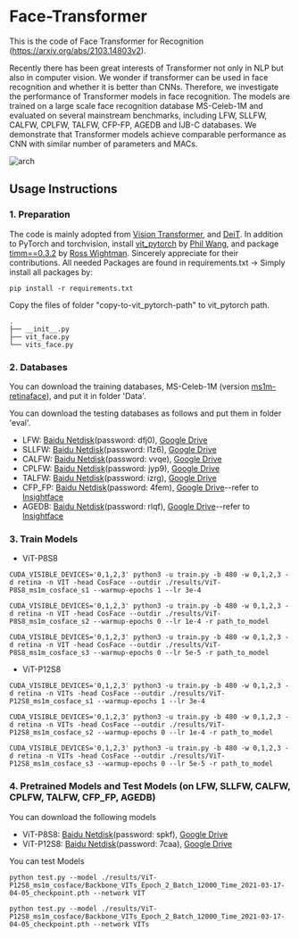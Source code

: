 # Face-Transformer

This is the code of Face Transformer for Recognition (https://arxiv.org/abs/2103.14803v2). 

Recently there has been great interests of Transformer not only in NLP but also in computer vision. We wonder if transformer can be used in face recognition and whether it is better than CNNs. Therefore, we investigate the performance of Transformer models in face recognition. The models are trained on a large scale face recognition database MS-Celeb-1M and evaluated on several mainstream benchmarks, including LFW, SLLFW, CALFW, CPLFW, TALFW, CFP-FP, AGEDB and IJB-C databases. We demonstrate that Transformer models achieve comparable performance as CNN with similar number of parameters and MACs. 

![arch](https://github.com/zhongyy/Face-Transformer/blob/main/arch.jpg)

## Usage Instructions

### 1. Preparation
The code is mainly adopted from [Vision Transformer](https://github.com/lucidrains/vit-pytorch), and [DeiT](https://github.com/facebookresearch/deit). In addition to PyTorch and torchvision, install [vit_pytorch](https://github.com/lucidrains/vit-pytorch) by [Phil Wang](https://github.com/lucidrains), and package [timm==0.3.2](https://github.com/rwightman/pytorch-image-models) by [Ross Wightman](https://github.com/rwightman). Sincerely appreciate for their contributions. 
All needed Packages are found in requirements.txt -> Simply install all packages by:
```
pip install -r requirements.txt
```

Copy the files of folder "copy-to-vit_pytorch-path" to vit_pytorch path.
```
.
├── __init__.py
├── vit_face.py
└── vits_face.py
```
### 2. Databases
You can download the training databases, MS-Celeb-1M (version [ms1m-retinaface](https://github.com/deepinsight/insightface/tree/master/challenges/iccv19-lfr)), and put it in folder 'Data'. 

You can download the testing databases as follows and put them in folder 'eval'. 

- LFW: [Baidu Netdisk](https://pan.baidu.com/s/1WwFA1lS1_6elleu6kxMGDQ)(password: dfj0), [Google Drive](https://drive.google.com/file/d/17ICjkR3EB8IE-PeoPZRYqYOcFhuaWqar/view?usp=sharing)
- SLLFW: [Baidu Netdisk](https://pan.baidu.com/s/19lb0f9ZkAunKDpTzhJQUag)(password: l1z6), [Google Drive](https://drive.google.com/file/d/1oJZb-8jcJqAfXpg62bzGWpkHeabiqO0Q/view?usp=sharing)
- CALFW: [Baidu Netdisk](https://pan.baidu.com/s/1QyjRZNE0chm9BmobE2iOHQ)(password: vvqe), [Google Drive](https://drive.google.com/file/d/1KRPCobKoVA3MLGqvW6zbOqTZ3lVK3ysD/view?usp=sharing)
- CPLFW: [Baidu Netdisk](https://pan.baidu.com/s/1ZmnIBu1IwBq6pPBGByxeyw)(password: jyp9), [Google Drive](https://drive.google.com/file/d/1IhIChTARWvZwoV0H4khHhNGFs7BdioBG/view?usp=sharing)
- TALFW: [Baidu Netdisk](https://pan.baidu.com/s/1p-qhd2IdV9Gx6F6WaPhe5Q)(password: izrg), [Google Drive](https://drive.google.com/file/d/1hNNi3iz_w0MtYD1vvLDz4Ieq7tzkSQ82/view?usp=sharing) 
- CFP_FP: [Baidu Netdisk](https://pan.baidu.com/s/1lID0Oe9zE6RvlAdhtBlP1w)(password: 4fem), [Google Drive](https://drive.google.com/file/d/13MPwlCqjiO6OqZWQkyHl0CjcJa4UEnEy/view?usp=sharing)--refer to [Insightface](https://github.com/deepinsight/insightface/)
- AGEDB: [Baidu Netdisk](https://pan.baidu.com/s/1vf08K1C5CSF4w0YpF5KEww)(password: rlqf), [Google Drive](https://drive.google.com/file/d/15el0xh5E6tSYJQ1KurAGgfggNjqg_t6d/view?usp=sharing)--refer to [Insightface](https://github.com/deepinsight/insightface/)



### 3. Train Models

- ViT-P8S8
```
CUDA_VISIBLE_DEVICES='0,1,2,3' python3 -u train.py -b 480 -w 0,1,2,3 -d retina -n VIT -head CosFace --outdir ./results/ViT-P8S8_ms1m_cosface_s1 --warmup-epochs 1 --lr 3e-4 

CUDA_VISIBLE_DEVICES='0,1,2,3' python3 -u train.py -b 480 -w 0,1,2,3 -d retina -n VIT -head CosFace --outdir ./results/ViT-P8S8_ms1m_cosface_s2 --warmup-epochs 0 --lr 1e-4 -r path_to_model 

CUDA_VISIBLE_DEVICES='0,1,2,3' python3 -u train.py -b 480 -w 0,1,2,3 -d retina -n VIT -head CosFace --outdir ./results/ViT-P8S8_ms1m_cosface_s3 --warmup-epochs 0 --lr 5e-5 -r path_to_model 
```

- ViT-P12S8
```
CUDA_VISIBLE_DEVICES='0,1,2,3' python3 -u train.py -b 480 -w 0,1,2,3 -d retina -n VITs -head CosFace --outdir ./results/ViT-P12S8_ms1m_cosface_s1 --warmup-epochs 1 --lr 3e-4 

CUDA_VISIBLE_DEVICES='0,1,2,3' python3 -u train.py -b 480 -w 0,1,2,3 -d retina -n VITs -head CosFace --outdir ./results/ViT-P12S8_ms1m_cosface_s2 --warmup-epochs 0 --lr 1e-4 -r path_to_model 

CUDA_VISIBLE_DEVICES='0,1,2,3' python3 -u train.py -b 480 -w 0,1,2,3 -d retina -n VITs -head CosFace --outdir ./results/ViT-P12S8_ms1m_cosface_s3 --warmup-epochs 0 --lr 5e-5 -r path_to_model 
```

### 4. Pretrained Models and Test Models (on LFW, SLLFW, CALFW, CPLFW, TALFW, CFP_FP, AGEDB)
You can download the following models
- ViT-P8S8: [Baidu Netdisk](https://pan.baidu.com/s/1ppgQe1GG3oa2-uz2zzL6EQ)(password: spkf), [Google Drive](https://drive.google.com/drive/folders/1U7MDZSS38cMIvtEWohaLAH4j7JgBNy0T?usp=sharing)
- ViT-P12S8: [Baidu Netdisk](https://pan.baidu.com/s/1VrDfvz4SvYVnPcTlHVKAkg)(password: 7caa), [Google Drive](https://drive.google.com/drive/folders/1tKjPdDz9WiD-dCjHnkdnyLSs9HS9XUGW?usp=sharing)

You can test Models
```
python test.py --model ./results/ViT-P12S8_ms1m_cosface/Backbone_VITs_Epoch_2_Batch_12000_Time_2021-03-17-04-05_checkpoint.pth --network VIT 

python test.py --model ./results/ViT-P12S8_ms1m_cosface/Backbone_VITs_Epoch_2_Batch_12000_Time_2021-03-17-04-05_checkpoint.pth --network VITs 
```


